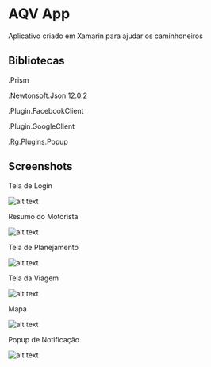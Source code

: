 # AQV App
Aplicativo criado em Xamarin para ajudar os caminhoneiros


## Bibliotecas
.Prism

.Newtonsoft.Json 12.0.2

.Plugin.FacebookClient

.Plugin.GoogleClient

.Rg.Plugins.Popup

## Screenshots

Tela de Login 

![alt text](https://github.com/leandrosdias/AQVApp/blob/master/AQVApp/Screenshots/LoginScreen.jpeg)

Resumo do Motorista 

![alt text](https://github.com/leandrosdias/AQVApp/blob/master/AQVApp/Screenshots/UserScreen.jpeg)

Tela de Planejamento

![alt text](https://github.com/leandrosdias/AQVApp/blob/master/AQVApp/Screenshots/PlanningScreen.jpeg)

Tela da Viagem

![alt text](https://github.com/leandrosdias/AQVApp/blob/master/AQVApp/Screenshots/TravelScreen.jpeg)

Mapa

![alt text](https://github.com/leandrosdias/AQVApp/blob/master/AQVApp/Screenshots/MapScreen.jpeg)

Popup de Notificação

![alt text](https://github.com/leandrosdias/AQVApp/blob/master/AQVApp/Screenshots/NotificationScreen.jpeg)
